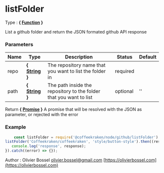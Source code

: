 # listFolder

<!-- @namespace: sugar.node.github.listFolder -->

Type : **{ [Function](https://developer.mozilla.org/fr/docs/Web/JavaScript/Reference/Objets_globaux/Function) }**


List a github folder and return the JSON formated github API response



### Parameters
Name  |  Type  |  Description  |  Status  |  Default
------------  |  ------------  |  ------------  |  ------------  |  ------------
repo  |  **{ [String](https://developer.mozilla.org/fr/docs/Web/JavaScript/Reference/Objets_globaux/String) }**  |  The repository name that you want to list the folder in  |  required  |
path  |  **{ [String](https://developer.mozilla.org/fr/docs/Web/JavaScript/Reference/Objets_globaux/String) }**  |  The path inside the repository to the folder that you want to list  |  optional  |  ''

Return **{ [Promise](https://developer.mozilla.org/fr/docs/Web/JavaScript/Reference/Objets_globaux/Promise) }** A promise that will be resolved with the JSON as parameter, or rejected with the error

### Example
```js
	const listFolder = require('@coffeekraken/node/github/listFolder');
listFolder('Coffeekraken/coffeekraken', 'style/button-style').then((response) => {
   console.log('response', response);
}).catch((error) => {});
```
Author : Olivier Bossel [olivier.bossel@gmail.com](mailto:olivier.bossel@gmail.com) [https://olivierbossel.com](https://olivierbossel.com)